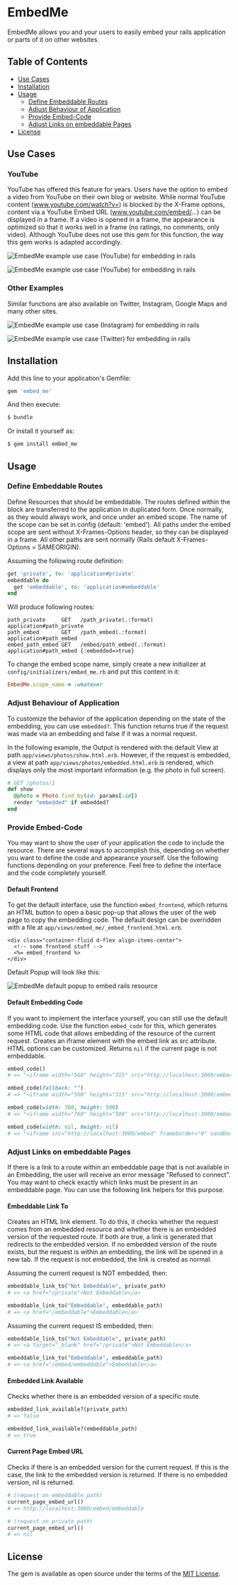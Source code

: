 # EmbedMe
EmbedMe allows you and your users to easily embed your rails application or parts of it on other websites.


## Table of Contents
- [Use Cases](#use-cases)
- [Installation](#installation)
- [Usage](#usage)
  - [Define Embeddable Routes](#define-embeddable-routes)
  - [Adjust Behaviour of Application](#adjust-behaviour-of-application)
  - [Provide Embed-Code](#provide-embed-code)
  - [Adjust Links on embeddable Pages](#adjust-links-on-embeddable-pages)
- [License](#license)


## Use Cases

### YouTube
YouTube has offered this feature for years. Users have the option to embed a video from YouTube on their own blog or website. While normal YouTube content (www.youtube.com/watch?v=) is blocked by the X-Frame options, content via a YouTube Embed URL (www.youtube.com/embed/...) can be displayed in a frame. If a video is opened in a frame, the appearance is optimized so that it works well in a frame (no ratings, no comments, only video). Although YouTube does not use this gem for this function, the way this gem works is adapted accordingly.

![EmbedMe example use case (YouTube) for embedding in rails](https://raw.github.com/tobiasbhn/embed-me/master/images/embed_me-example-use-case-youtube-1.png)

![EmbedMe example use case (YouTube) for embedding in rails](https://raw.github.com/tobiasbhn/embed-me/master/images/embed_me-example-use-case-youtube-2.png)


### Other Examples
Similar functions are also available on Twitter, Instagram, Google Maps and many other sites.

![EmbedMe example use case (Instagram) for embedding in rails](https://raw.github.com/tobiasbhn/embed-me/master/images/embed_me-example-use-case-instagram.png)

![EmbedMe example use case (Twitter) for embedding in rails](https://raw.github.com/tobiasbhn/embed-me/master/images/embed_me-example-use-case-twitter.png)


## Installation
Add this line to your application's Gemfile:

```ruby
gem 'embed_me'
```

And then execute:
```bash
$ bundle
```

Or install it yourself as:
```bash
$ gem install embed_me
```


## Usage

### Define Embeddable Routes

Define Resources that should be embeddable. The routes defined within the block are transferred to the application in duplicated form. Once normally, as they would always work, and once under an embed scope. The name of the scope can be set in config (default: 'embed'). All paths under the embed scope are sent without X-Frames-Options header, so they can be displayed in a frame. All other paths are sent normally (Rails default X-Frames-Options = SAMEORIGIN).

Assuming the following route definition:

```ruby
get 'private', to: 'application#private'
embeddable do
  get 'embeddable', to: 'application#embeddable'
end
```

Will produce following routes:

```
path_private     GET   /path_private(.:format)        application#path_private
path_embed       GET   /path_embed(.:format)          application#path_embed
embed_path_embed GET   /embed/path_embed(.:format)    application#path_embed {:embedded=>true}
```

To change the embed scope name, simply create a new initializer at `config/initializers/embed_me.rb` and put this content in it:

```ruby
EmbedMe.scope_name = :whatever
```

### Adjust Behaviour of Application

To customize the behavior of the application depending on the state of the embedding, you can use `embedded?`. This function returns true if the request was made via an embedding and false if it was a normal request.

In the following example, the Output is rendered with the default View at path `app/views/photos/show.html.erb`. However, if the request is embedded, a view at path `app/views/photos/embedded.html.erb` is rendered, which displays only the most important information (e.g. the photo in full screen).

```ruby
# GET /photos/1
def show
  @photo = Photo.find_by(id: params[:id])
  render "embedded" if embedded?
end
```

### Provide Embed-Code

You may want to show the user of your application the code to include the resource. There are several ways to accomplish this, depending on whether you want to define the code and appearance yourself. Use the following functions depending on your preference. Feel free to define the interface and the code completely yourself.

#### Default Frontend

To get the default interface, use the function `embed_frontend`, which returns an HTML button to open a basic pop-up that allows the user of the web page to copy the embedding code. The default design can be overridden with a file at `app/views/embed_me/_embed_frontend.html.erb`.

```
<div class="container-fluid d-flex align-items-center">
  <!-- some frontend stuff -->
  <%= embed_frontend %>
</div>
```

Default Popup will look like this:

![EmbedMe default popup to embed rails resource](https://raw.github.com/tobiasbhn/embed-me/master/images/embed_me-default-popup.png)

#### Default Embedding Code

If you want to implement the interface yourself, you can still use the default embedding code. Use the function `embed_code` for this, which generates some HTML code that allows embedding of the resource of the current request. Creates an iframe element with the embed link as src attribute. HTML options can be customized. Returns `nil` if the current page is not embeddable.

```ruby
embed_code()
# => "<iframe width="560" height="315" src="http://localhost:3000/embed" frameborder="0" sandbox="">Your Browser does not support HTML iFrame Element.</iframe>"

embed_code(fallback: "")
# => "<iframe width="560" height="315" src="http://localhost:3000/embed" frameborder="0" sandbox=""></iframe>"

embed_code(width: 760, height: 500)
# => "<iframe width="760" height="500" src="http://localhost:3000/embed" frameborder="0" sandbox="">Your Browser does not support HTML iFrame Element.</iframe>"

embed_code(width: nil, height: nil)
# => "<iframe src="http://localhost:3000/embed" frameborder="0" sandbox="">Your Browser does not support HTML iFrame Element.</iframe>"
```

### Adjust Links on embeddable Pages

If there is a link to a route within an embeddable page that is not available in an Embedding, the user will receive an error message "Refused to connect". You may want to check exactly which links must be present in an embeddable page. You can use the following link helpers for this purpose.

#### Embeddable Link To

Creates an HTML link element. To do this, it checks whether the request comes from an embedded resource and whether there is an embedded version of the requested route. If both are true, a link is generated that redirects to the embedded version. If no embedded version of the route exists, but the request is within an embedding, the link will be opened in a new tab. If the request is not embedded, the link is created as normal.

Assuming the current request is NOT embedded, then:

```ruby
embeddable_link_to("Not Embeddable", private_path)
# => <a href="/private">Not Embeddable</a>

embeddable_link_to("Embeddable", embeddable_path)
# => <a href="/embeddable">Embeddable</a>
```

Assuming the current request IS embedded, then:

```ruby
embeddable_link_to("Not Embeddable", private_path)
# => <a target="_blank" href="/private">Not Embeddable</a>

embeddable_link_to("Embeddable", embeddable_path)
# => <a href="/embed/embeddable">Embeddable</a>
```

#### Embedded Link Available

Checks whether there is an embedded version of a specific route.

```ruby
embedded_link_available?(private_path)
# => false

embedded_link_available?(embeddable_path)
# => true
```

#### Current Page Embed URL

Checks if there is an embedded version for the current request. If this is the case, the link to the embedded version is returned. If there is no embedded version, nil is returned.

```ruby
# (request on embeddable_path)
current_page_embed_url()
# => http://localhost:3000/embed/embeddable

# (request on private_path)
current_page_embed_url()
# => nil
```


## License
The gem is available as open source under the terms of the [MIT License](https://opensource.org/licenses/MIT).
